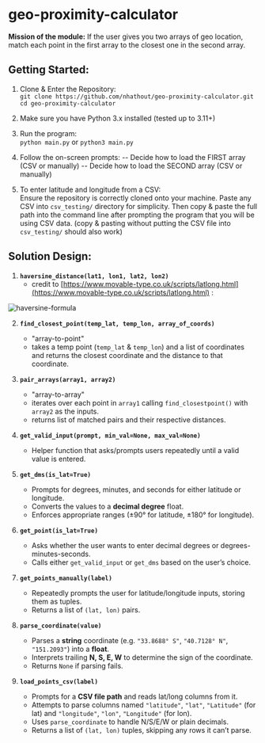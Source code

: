 # geo-proximity-calculator

**Mission of the module:**  If the user gives you two arrays of geo location, match each point in the first array to the closest one in the second array.

## Getting Started:

1. Clone & Enter the Repository:<br>
```git clone https://github.com/nhathout/geo-proximity-calculator.git```<br>
```cd geo-proximity-calculator```

2. Make sure you have Python 3.x installed (tested up to 3.11+)

3. Run the program:<br>
```python main.py``` or ```python3 main.py```

4. Follow the on-screen prompts:
    -- Decide how to load the FIRST array (CSV or manually)
    -- Decide how to load the SECOND array (CSV or manually)

5. To enter latitude and longitude from a CSV:<br>
Ensure the repository is correctly cloned onto your machine. Paste any CSV into ```csv_testing/``` directory for simplicity. Then copy & paste the full path into the command line after prompting the program that you will be using CSV data. (copy & pasting without putting the CSV file into ```csv_testing/``` should also work)

## Solution Design:

1. **`haversine_distance(lat1, lon1, lat2, lon2)`**
    - credit to [https://www.movable-type.co.uk/scripts/latlong.html](https://www.movable-type.co.uk/scripts/latlong.html) :

![haversine-formula](haversine.png)

2. **`find_closest_point(temp_lat, temp_lon, array_of_coords)`**
    - "array-to-point"
    - takes a temp point (```temp_lat``` & ```temp_lon```) and a list of coordinates and returns the closest coordinate and the distance to that coordinate.

3. **`pair_arrays(array1, array2)`**
    - "array-to-array"
    - iterates over each point in ```array1``` calling ```find_closestpoint()``` with ```array2``` as the inputs. 
    - returns list of matched pairs and their respective distances.

4. **`get_valid_input(prompt, min_val=None, max_val=None)`**
    - Helper function that asks/prompts users repeatedly until a valid value is entered.

5. **`get_dms(is_lat=True)`**  
   - Prompts for degrees, minutes, and seconds for either latitude or longitude.  
   - Converts the values to a **decimal degree** float.  
   - Enforces appropriate ranges (±90° for latitude, ±180° for longitude).

6. **`get_point(is_lat=True)`**  
   - Asks whether the user wants to enter decimal degrees or degrees-minutes-seconds.  
   - Calls either `get_valid_input` or `get_dms` based on the user’s choice.

7. **`get_points_manually(label)`**  
   - Repeatedly prompts the user for latitude/longitude inputs, storing them as tuples.  
   - Returns a list of `(lat, lon)` pairs.

8. **`parse_coordinate(value)`**  
   - Parses a **string** coordinate (e.g. `"33.8688° S"`, `"40.7128° N"`, `"151.2093"`) into a **float**.  
   - Interprets trailing **N, S, E, W** to determine the sign of the coordinate.  
   - Returns `None` if parsing fails.

9. **`load_points_csv(label)`**  
   - Prompts for a **CSV file path** and reads lat/long columns from it.  
   - Attempts to parse columns named `"latitude"`, `"lat"`, `"Latitude"` (for lat) and `"longitude"`, `"lon"`, `"Longitude"` (for lon).  
   - Uses `parse_coordinate` to handle N/S/E/W or plain decimals.  
   - Returns a list of `(lat, lon)` tuples, skipping any rows it can’t parse.
